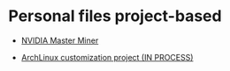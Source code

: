 # Personal files project-based

- [NVIDIA Master Miner](https://github.com/iWas-Coder/wasymatieh/tree/main/NVIDIA%20Master%20Miner)

- [ArchLinux customization project (IN PROCESS)](https://github.com/iWas-Coder/wasymatieh/tree/main/ArchLinux)
